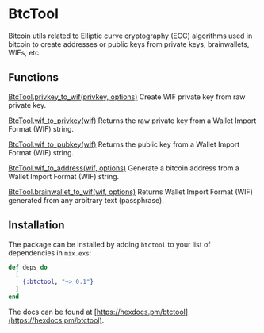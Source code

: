 # BtcTool

Bitcoin utils related to Elliptic curve cryptography (ECC) algorithms
used in bitcoin to create addresses or public keys from private keys,
brainwallets, WIFs, etc.

## Functions

  [BtcTool.privkey_to_wif(privkey, options)](https://hexdocs.pm/btctool/BtcTool.html#privkey_to_wif/2)
  Create WIF private key from raw private key.

  [BtcTool.wif_to_privkey(wif)](https://hexdocs.pm/btctool/BtcTool.html#wif_to_privkey/1)
  Returns the raw private key from a Wallet Import Format (WIF) string.

  [BtcTool.wif_to_pubkey(wif)](https://hexdocs.pm/btctool/BtcTool.html#wif_to_pubkey/1)
  Returns the public key from a Wallet Import Format (WIF) string.

  [BtcTool.wif_to_address(wif, options)](https://hexdocs.pm/btctool/BtcTool.html#wif_to_address/2)
  Generate a bitcoin address from a Wallet Import Format (WIF) string.

  [BtcTool.brainwallet_to_wif(wif, options)](https://hexdocs.pm/btctool/BtcTool.html#brainwallet_to_wif/2)
  Returns Wallet Import Format (WIF) generated from any arbitrary text (passphrase).

## Installation

The package can be installed by adding `btctool` to your list of
dependencies in `mix.exs`:

```elixir
def deps do
  [
    {:btctool, "~> 0.1"}
  ]
end
```

The docs can be found at
[https://hexdocs.pm/btctool](https://hexdocs.pm/btctool).

